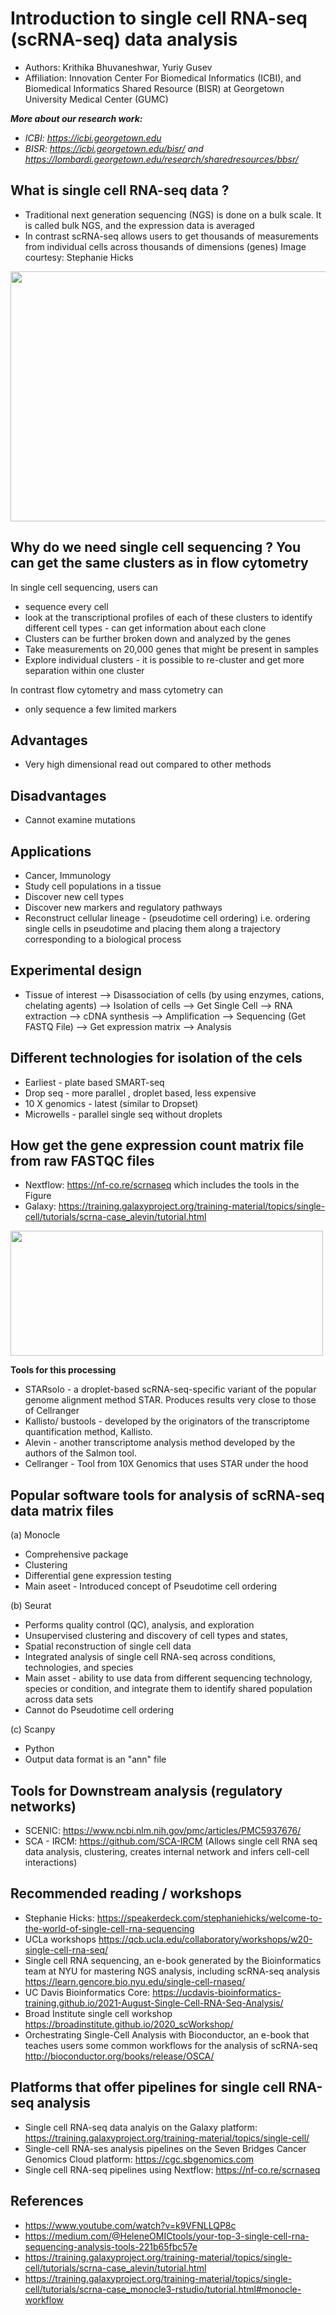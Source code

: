 # Introduction to single cell RNA-seq (scRNA-seq) data analysis
* Authors: Krithika Bhuvaneshwar, Yuriy Gusev
* Affiliation: Innovation Center For Biomedical Informatics (ICBI), and Biomedical Informatics Shared Resource (BISR) at Georgetown University Medical Center (GUMC)

***More about our research work:***
* *ICBI: https://icbi.georgetown.edu*
* *BISR: https://icbi.georgetown.edu/bisr/ and https://lombardi.georgetown.edu/research/sharedresources/bbsr/*

## What is single cell RNA-seq data ?
* Traditional next generation sequencing (NGS) is done on a bulk scale. It is called bulk NGS, and the expression data is averaged
* In contrast scRNA-seq allows users to get thousands of measurements from individual cells across thousands of dimensions (genes)
  Image courtesy: Stephanie Hicks

<img src="https://github.com/ICBI/BISR_Tutorials/blob/main/scRNA_seq/Picture1.png" width="600" height="400">

## Why do we need single cell sequencing ? You can get the same clusters as in flow cytometry
In single cell sequencing, users can 
* sequence every cell 
* look at the transcriptional profiles of each of these clusters to identify different cell types - can get information about each clone 
* Clusters can be further broken down and analyzed by the genes
* Take measurements on 20,000 genes that might be present in samples
* Explore individual clusters - it is possible to re-cluster and get more separation within one cluster 

In contrast flow cytometry and mass cytometry can 
* only sequence a few limited markers 

## Advantages 
* Very high dimensional read out compared to other methods 

## Disadvantages 
* Cannot examine mutations
 
## Applications
* Cancer, Immunology
* Study cell populations in a tissue
* Discover new cell types
* Discover new markers and regulatory pathways
* Reconstruct cellular lineage - (pseudotime cell ordering) i.e. ordering single cells in pseudotime and placing them along a trajectory corresponding to a biological process

## Experimental design
* Tissue of interest --> Disassociation of cells (by using enzymes, cations, chelating agents) --> Isolation of cells -->
  Get Single Cell --> RNA extraction --> cDNA synthesis --> Amplification -->
  Sequencing (Get FASTQ File) --> Get expression matrix --> Analysis

## Different technologies for isolation of the cels
* Earliest - plate based SMART-seq
* Drop seq - more parallel , droplet based, less expensive
* 10 X genomics - latest (similar to Dropset)
* Microwells - parallel single seq without droplets


## How get the gene expression count matrix file from raw FASTQC files
* Nextflow: https://nf-co.re/scrnaseq which includes the tools in the Figure
* Galaxy: https://training.galaxyproject.org/training-material/topics/single-cell/tutorials/scrna-case_alevin/tutorial.html

<img src="https://github.com/ICBI/BISR_Tutorials/blob/main/scRNA_seq/scrnaseq_pipeline_v1.0_metro_clean.png" width="500" height="200">


**Tools for this processing**
* STARsolo - a droplet-based scRNA-seq-specific variant of the popular genome alignment method STAR. Produces results very close to those of Cellranger 
* Kallisto/ bustools - developed by the originators of the transcriptome quantification method, Kallisto.
* Alevin - another transcriptome analysis method developed by the authors of the Salmon tool.
* Cellranger - Tool from 10X Genomics that uses STAR under the hood

## Popular software tools for analysis of scRNA-seq data matrix files
(a) Monocle 
* Comprehensive package 
* Clustering
* Differential gene expression testing
* Main aseet - Introduced concept of Pseudotime cell ordering

(b) Seurat
* Performs quality control (QC), analysis, and exploration 
* Unsupervised clustering and discovery of cell types and states, 
* Spatial reconstruction of single cell data
* Integrated analysis of single cell RNA-seq across conditions, technologies, and species
* Main asset - ability to use data from different sequencing technology, species or condition, and integrate them to identify shared population across data sets
* Cannot do Pseudotime cell ordering

(c) Scanpy
* Python
* Output data format is an "ann" file
  
## Tools for Downstream analysis (regulatory networks)
* SCENIC: https://www.ncbi.nlm.nih.gov/pmc/articles/PMC5937676/
* SCA - IRCM: https://github.com/SCA-IRCM (Allows single cell RNA seq data analysis, clustering, creates internal network and infers cell-cell interactions)

## Recommended reading / workshops
* Stephanie Hicks: https://speakerdeck.com/stephaniehicks/welcome-to-the-world-of-single-cell-rna-sequencing
* UCLa workshops https://qcb.ucla.edu/collaboratory/workshops/w20-single-cell-rna-seq/
* Single cell RNA sequencing, an e-book generated by the Bioinformatics team at NYU for mastering NGS analysis, including scRNA-seq analysis
https://learn.gencore.bio.nyu.edu/single-cell-rnaseq/
* UC Davis Bioinformatics Core: https://ucdavis-bioinformatics-training.github.io/2021-August-Single-Cell-RNA-Seq-Analysis/
* Broad Institute single cell workshop https://broadinstitute.github.io/2020_scWorkshop/
* Orchestrating Single-Cell Analysis with Bioconductor, an e-book that teaches users some common workflows for the analysis of scRNA-seq http://bioconductor.org/books/release/OSCA/


## Platforms that offer pipelines for single cell RNA-seq analysis  
* Single cell RNA-seq data analyis on the Galaxy platform: https://training.galaxyproject.org/training-material/topics/single-cell/
* Single-cell RNA-ses analysis pipelines on the Seven Bridges Cancer Genomics Cloud platform: https://cgc.sbgenomics.com
* Single cell RNA-seq pipelines using Nextflow: https://nf-co.re/scrnaseq

## References
* https://www.youtube.com/watch?v=k9VFNLLQP8c
* https://medium.com/@HeleneOMICtools/your-top-3-single-cell-rna-sequencing-analysis-tools-221b65fbc57e
* https://training.galaxyproject.org/training-material/topics/single-cell/tutorials/scrna-case_alevin/tutorial.html
* https://training.galaxyproject.org/training-material/topics/single-cell/tutorials/scrna-case_monocle3-rstudio/tutorial.html#monocle-workflow




